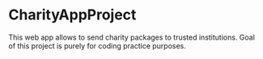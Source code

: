# CharityAppProject
This web app allows to send charity packages to trusted institutions. Goal of this project is purely for coding practice purposes.
